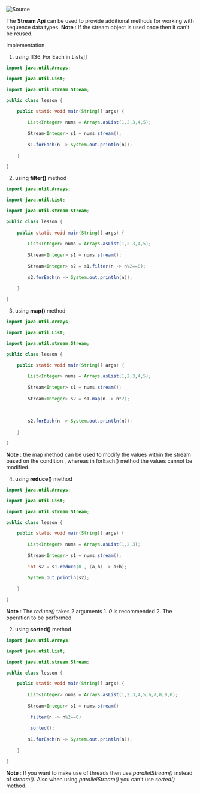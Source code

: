 ![Source](https://youtu.be/ak3BxYzSqsQ?list=PLsyeobzWxl7pe_IiTfNyr55kwJPWbgxB5)

The **Stream Api** can be used to provide additional methods for working with sequence data types.
**Note** : If the stream object is used once then it can't be reused.

Implementation
1. using [[36_For Each in Lists]]
```java
import java.util.Arrays;

import java.util.List;

import java.util.stream.Stream;

public class lesson {

	public static void main(String[] args) {
	
		List<Integer> nums = Arrays.asList(1,2,3,4,5);
		
		Stream<Integer> s1 = nums.stream();
		
		s1.forEach(n -> System.out.println(n));
	
	}

}
```

2. using **filter()** method
```java
import java.util.Arrays;

import java.util.List;

import java.util.stream.Stream;

public class lesson {
	
	public static void main(String[] args) {
	
		List<Integer> nums = Arrays.asList(1,2,3,4,5);
		
		Stream<Integer> s1 = nums.stream();
		
		Stream<Integer> s2 = s1.filter(n -> n%2==0);
				
		s2.forEach(n -> System.out.println(n));
	
	}

}
```

3. using **map()** method
```java
import java.util.Arrays;

import java.util.List;

import java.util.stream.Stream;

public class lesson {

	public static void main(String[] args) {
	
		List<Integer> nums = Arrays.asList(1,2,3,4,5);
		
		Stream<Integer> s1 = nums.stream();
		
		Stream<Integer> s2 = s1.map(n -> n*2);
		
		  
		
		s2.forEach(n -> System.out.println(n));
	
	}

}
```
**Note** : the map method can be used to modify the values within the stream based on the condition , whereas in forEach() method the values cannot be modified.

4. using **reduce()** method
```java
import java.util.Arrays;

import java.util.List;

import java.util.stream.Stream;

public class lesson {

	public static void main(String[] args) {
	
		List<Integer> nums = Arrays.asList(1,2,3);
		
		Stream<Integer> s1 = nums.stream();
		
		int s2 = s1.reduce(0 , (a,b) -> a+b);
		
		System.out.println(s2);
	
	}

}
```
**Note** : The *reduce()* takes 2 arguments
	1. *0* is recommended
	2. The operation to be performed

2. using **sorted()** method

```java
import java.util.Arrays;

import java.util.List;

import java.util.stream.Stream;

public class lesson {

	public static void main(String[] args) {
	
		List<Integer> nums = Arrays.asList(1,2,3,4,5,6,7,8,9,0);
		
		Stream<Integer> s1 = nums.stream()
		
		.filter(n -> n%2==0)
		
		.sorted();
		
		s1.forEach(n -> System.out.println(n));
		
	}

}
```

**Note** : If you want to make use of threads then use *parallelStream()* instead of *stream()*.
Also when using *parallelStream()* you can't use *sorted()* method.